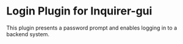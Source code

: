 # Login Plugin for Inquirer-gui

This plugin presents a password prompt and enables logging in to a backend system.

